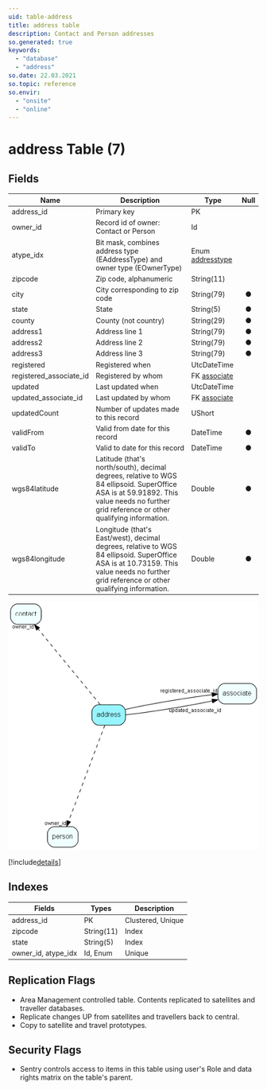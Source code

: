 ```yaml
---
uid: table-address
title: address table
description: Contact and Person addresses
so.generated: true
keywords:
  - "database"
  - "address"
so.date: 22.03.2021
so.topic: reference
so.envir:
  - "onsite"
  - "online"
---
```


# address Table (7)

## Fields

| Name | Description | Type | Null |
|------|-------------|------|:----:|
|address\_id|Primary key|PK| |
|owner\_id|Record id of owner: Contact or Person|Id| |
|atype\_idx|Bit mask, combines address type (EAddressType) and owner type (EOwnerType)|Enum [addresstype](enums/addresstype.md)| |
|zipcode|Zip code, alphanumeric|String(11)| |
|city|City corresponding to zip code|String(79)|&#x25CF;|
|state|State|String(5)|&#x25CF;|
|county|County (not country)|String(29)|&#x25CF;|
|address1|Address line 1|String(79)|&#x25CF;|
|address2|Address line 2|String(79)|&#x25CF;|
|address3|Address line 3|String(79)|&#x25CF;|
|registered|Registered when|UtcDateTime| |
|registered\_associate\_id|Registered by whom|FK [associate](associate.md)| |
|updated|Last updated when|UtcDateTime| |
|updated\_associate\_id|Last updated by whom|FK [associate](associate.md)| |
|updatedCount|Number of updates made to this record|UShort| |
|validFrom|Valid from date for this record|DateTime|&#x25CF;|
|validTo|Valid to date for this record|DateTime|&#x25CF;|
|wgs84latitude|Latitude (that&apos;s north/south), decimal degrees, relative to WGS 84 ellipsoid. SuperOffice ASA is at 59.91892. This value needs no further grid reference or other qualifying information.|Double|&#x25CF;|
|wgs84longitude|Longitude (that&apos;s East/west), decimal degrees, relative to WGS 84 ellipsoid. SuperOffice ASA is at 10.73159. This value needs no further grid reference or other qualifying information.|Double|&#x25CF;|


![address table relationship diagram](./media/address.png)

[!include[details](./includes/address.md)]

## Indexes

| Fields | Types | Description |
|--------|-------|-------------|
|address\_id |PK |Clustered, Unique |
|zipcode |String(11) |Index |
|state |String(5) |Index |
|owner\_id, atype\_idx |Id, Enum |Unique |

## Replication Flags

* Area Management controlled table. Contents replicated to satellites and traveller databases.
* Replicate changes UP from satellites and travellers back to central.
* Copy to satellite and travel prototypes.

## Security Flags

* Sentry controls access to items in this table using user's Role and data rights matrix on the table's parent.


